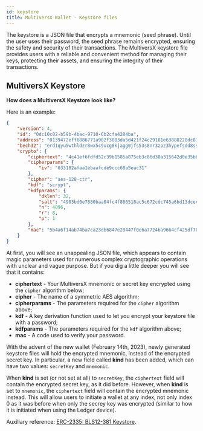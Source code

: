 ```yaml
---
id: keystore
title: MultiversX Wallet - Keystore files
---
```


[comment]: # (mx-abstract)

The keystore is a JSON file that encrypts a mnemonic (seed phrase). Until the user uses their password, the seed phrase remains encrypted, ensuring the safety and security of their transactions. The MultiversX keystore file provides users with a reliable and convenient method for managing their keys, protecting their assets, and ensuring the integrity of their transactions.

[comment]: # (mx-context-auto)

## MultiversX Keystore

**How does a MultiversX Keystore look like?**

Here is an example:

```json
{
    "version": 4,
    "id": "0dc10c02-b59b-4bac-9710-6b2cfa4284ba",
    "address": "0139472eff6886771a982f3083da5d421f24c29181e63888228dc81ca60d69e1",
    "bech32": "erd1qyu5wthldzr8wx5c9ucg8kjagg0jfs53s8nr3zpz3hypefsdd8ssycr6th",
    "crypto": {
        "ciphertext": "4c41ef6fdfd52c39b1585a875eb3c86d30a315642d0e35bb8205b6372c1882f135441099b11ff76345a6f3a930b5665aaf9f7325a32c8ccd60081c797aa2d538",
        "cipherparams": {
            "iv": "033182afaa1ebaafcde9ccc68a5eac31"
        },
        "cipher": "aes-128-ctr",
        "kdf": "scrypt",
        "kdfparams": {
            "dklen": 32,
            "salt": "4903bd0e7880baa04fc4f886518ac5c672cdc745a6bd13dcec2b6c12e9bffe8d",
            "n": 4096,
            "r": 8,
            "p": 1
        },
        "mac": "5b4a6f14ab74ba7ca23db6847e28447f0e6a7724ba9664cf425df707a84f5a8b"
    }
}
```

At first, you will see an unappealing JSON file, which appears to contain magic parameters used for numerous complex cryptographic operations with unclear and vague purpose. But if you dig a little deeper you will see that it contains:

- **ciphertext** - Your MultiversX mnemonic or secret key encrypted using the `cipher` algorithm below;
- **cipher** - The name of a symmetric AES algorithm;
- **cipherparams** - The parameters required for the `cipher` algorithm above;
- **kdf** - A key derivation function used to let you encrypt your keystore file with a password;
- **kdfparams** - The parameters required for the `kdf` algorithm above;
- **mac** - A code used to verify your password.

With the advent of the new wallet (February 14th, 2023), newly generated keystore files will hold the encrypted mnemonic, instead of the encrypted secret key. In particular, a new field called **kind** has been added, which can have two values: `secretKey` and `mnemonic`.

When **kind** is set (or not set at all) to `secretKey`, the `ciphertext` field will contain the encrypted secret key, as it did before. However, when **kind** is set to `mnemonic`, the `ciphertext` field will contain the encrypted mnemonic instead. This will allow users to initiate a wallet at any index, not only index 0 as it was before when only the secrey key was encrypted (similar to how it is initiated when using the Ledger device).

Auxiliary reference: [ERC-2335: BLS12-381 Keystore](https://eips.ethereum.org/EIPS/eip-2335).

